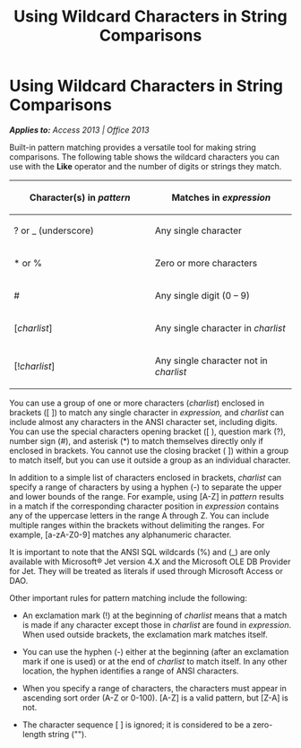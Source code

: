 ﻿---
title: Using Wildcard Characters in String Comparisons
TOCTitle: Using Wildcard Characters in String Comparisons
ms:assetid: 37dda2b8-c710-4f73-bb2a-76a1348c42fe
ms:mtpsurl: https://msdn.microsoft.com/en-us/library/Ff192499(v=office.15)
ms:contentKeyID: 48544205
ms.date: 09/18/2015
mtps_version: v=office.15
---

# Using Wildcard Characters in String Comparisons


_**Applies to:** Access 2013 | Office 2013_

Built-in pattern matching provides a versatile tool for making string comparisons. The following table shows the wildcard characters you can use with the **Like** operator and the number of digits or strings they match.

<table>
<colgroup>
<col style="width: 50%" />
<col style="width: 50%" />
</colgroup>
<thead>
<tr class="header">
<th><p>Character(s) in <em>pattern</em></p></th>
<th><p>Matches in <em>expression</em></p></th>
</tr>
</thead>
<tbody>
<tr class="odd">
<td><p>? or _ (underscore)</p></td>
<td><p>Any single character</p></td>
</tr>
<tr class="even">
<td><p>* or %</p></td>
<td><p>Zero or more characters</p></td>
</tr>
<tr class="odd">
<td><p>#</p></td>
<td><p>Any single digit (0 – 9)</p></td>
</tr>
<tr class="even">
<td><p>[<em>charlist</em>]</p></td>
<td><p>Any single character in <em>charlist</em></p></td>
</tr>
<tr class="odd">
<td><p>[!<em>charlist</em>]</p></td>
<td><p>Any single character not in <em>charlist</em></p></td>
</tr>
</tbody>
</table>


You can use a group of one or more characters (*charlist*) enclosed in brackets (\[ \]) to match any single character in *expression,* and *charlist* can include almost any characters in the ANSI character set, including digits. You can use the special characters opening bracket (\[ ), question mark (?), number sign (\#), and asterisk (\*) to match themselves directly only if enclosed in brackets. You cannot use the closing bracket ( \]) within a group to match itself, but you can use it outside a group as an individual character.

In addition to a simple list of characters enclosed in brackets, *charlist* can specify a range of characters by using a hyphen (-) to separate the upper and lower bounds of the range. For example, using \[A-Z\] in *pattern* results in a match if the corresponding character position in *expression* contains any of the uppercase letters in the range A through Z. You can include multiple ranges within the brackets without delimiting the ranges. For example, \[a-zA-Z0-9\] matches any alphanumeric character.

It is important to note that the ANSI SQL wildcards (%) and (\_) are only available with Microsoft® Jet version 4.X and the Microsoft OLE DB Provider for Jet. They will be treated as literals if used through Microsoft Access or DAO.

Other important rules for pattern matching include the following:

  - An exclamation mark (\!) at the beginning of *charlist* means that a match is made if any character except those in *charlist* are found in *expression*. When used outside brackets, the exclamation mark matches itself.

  - You can use the hyphen (-) either at the beginning (after an exclamation mark if one is used) or at the end of *charlist* to match itself. In any other location, the hyphen identifies a range of ANSI characters.

  - When you specify a range of characters, the characters must appear in ascending sort order (A-Z or 0-100). \[A-Z\] is a valid pattern, but \[Z-A\] is not.

  - The character sequence \[ \] is ignored; it is considered to be a zero-length string ("").

